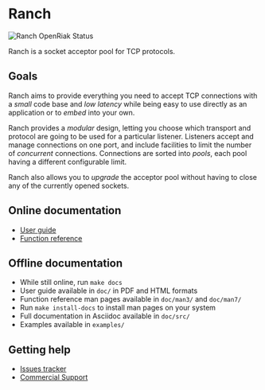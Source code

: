 # Ranch

![Ranch OpenRiak Status](https://github.com/OpenRiak/ranch/actions/workflows/erlang.yml/badge.svg?branch=openriak-3.2)

Ranch is a socket acceptor pool for TCP protocols.

## Goals

Ranch aims to provide everything you need to accept TCP connections with
a *small* code base and *low latency* while being easy to use directly
as an application or to *embed* into your own.

Ranch provides a *modular* design, letting you choose which transport
and protocol are going to be used for a particular listener. Listeners
accept and manage connections on one port, and include facilities to
limit the number of *concurrent* connections. Connections are sorted
into *pools*, each pool having a different configurable limit.

Ranch also allows you to *upgrade* the acceptor pool without having
to close any of the currently opened sockets.

## Online documentation

- [User guide](https://ninenines.eu/docs/en/ranch/2.1/guide)
- [Function reference](https://ninenines.eu/docs/en/ranch/2.1/manual)

## Offline documentation

- While still online, run `make docs`
- User guide available in `doc/` in PDF and HTML formats
- Function reference man pages available in `doc/man3/` and `doc/man7/`
- Run `make install-docs` to install man pages on your system
- Full documentation in Asciidoc available in `doc/src/`
- Examples available in `examples/`

## Getting help

- [Issues tracker](https://github.com/ninenines/ranch/issues)
- [Commercial Support](https://ninenines.eu/services)
